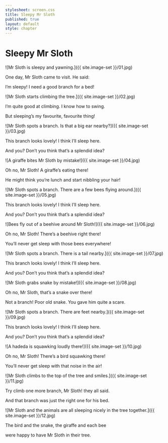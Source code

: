 ```yaml
---
stylesheet: screen.css
title: Sleepy Mr Sloth
published: true
layout: default
style: chapter
---
```


# Sleepy Mr Sloth

![Mr Sloth is sleepy and yawning.]({{ site.image-set }}/01.jpg)

One day, Mr Sloth came to visit. He said:

I’m sleepy! I need a good branch for a bed!

![Mr Sloth starts climbing the tree.]({{ site.image-set }}/02.jpg)

I’m quite good at climbing. I know how to swing.  

But sleeping’s my favourite, favourite thing!

![Mr Sloth spots a branch. Is that a big ear nearby?]({{ site.image-set }}/03.jpg)

This branch looks lovely! I think I’ll sleep here.  

And you? Don’t you think that’s a splendid idea?

![A giraffe bites Mr Sloth by mistake!]({{ site.image-set }}/04.jpg)

Oh no, Mr Sloth! A giraffe’s eating there!  

He might think you’re lunch and start nibbling your hair!

![Mr Sloth spots a branch. There are a few bees flying around.]({{ site.image-set }}/05.jpg)

This branch looks lovely! I think I’ll sleep here.  

And you? Don’t you think that’s a splendid idea?

![Bees fly out of a beehive around Mr Sloth!]({{ site.image-set }}/06.jpg)

Oh no, Mr Sloth! There’s a beehive right there!  

You’ll never get sleep with those bees everywhere!

![Mr Sloth spots a branch. There is a tail nearby.]({{ site.image-set }}/07.jpg)

This branch looks lovely! I think I’ll sleep here.  

And you? Don’t you think that’s a splendid idea?

![Mr Sloth grabs snake by mistake!]({{ site.image-set }}/08.jpg)

Oh no, Mr Sloth, that’s a snake over there!  

Not a branch! Poor old snake. You gave him quite a scare.

![Mr Sloth spots a branch. There are feet nearby.]({{ site.image-set }}/09.jpg)

This branch looks lovely! I think I’ll sleep here.  

And you? Don’t you think that’s a splendid idea?

![A hadeda is squawking loudly there!]({{ site.image-set }}/10.jpg)

Oh no, Mr Sloth! There’s a bird squawking there!  

You’ll never get sleep with that noise in the air!

![Mr Sloth climbs to the top of the tree and smiles.]({{ site.image-set }}/11.jpg)

Try climb one more branch, Mr Sloth! they all said.  

And that branch was just the right one for his bed.

![Mr Sloth and the animals are all sleeping nicely in the tree together.]({{ site.image-set }}/12.jpg)

The bird and the snake, the giraffe and each bee  

were happy to have Mr Sloth in their tree.
